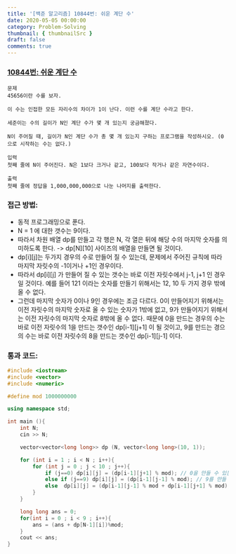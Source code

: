 ```yaml
---
title: '[백준 알고리즘] 10844번: 쉬운 계단 수'
date: 2020-05-05 00:00:00
category: Problem-Solving
thumbnail: { thumbnailSrc }
draft: false
comments: true
---
```


### [10844번: 쉬운 계단 수](https://www.acmicpc.net/problem/10844)

```
문제
45656이란 수를 보자.

이 수는 인접한 모든 자리수의 차이가 1이 난다. 이런 수를 계단 수라고 한다.

세준이는 수의 길이가 N인 계단 수가 몇 개 있는지 궁금해졌다.

N이 주어질 때, 길이가 N인 계단 수가 총 몇 개 있는지 구하는 프로그램을 작성하시오. (0으로 시작하는 수는 없다.)

입력
첫째 줄에 N이 주어진다. N은 1보다 크거나 같고, 100보다 작거나 같은 자연수이다.

출력
첫째 줄에 정답을 1,000,000,000으로 나눈 나머지를 출력한다.
```

### 접근 방법:

- 동적 프로그래밍으로 푼다.
- N = 1 에 대한 갯수는 9이다.
- 따라서 차원 배열 dp를 만들고 각 행은 N, 각 열은 뒤에 해당 수의 마지막 숫자를 의미하도록 한다. -> dp[N][10] 사이즈의 배열을 만들면 될 것이다.
- dp[i][j]는 두가지 경우의 수로 만들어 질 수 있는데, 문제에서 주어진 규칙에 따라 마지막 자릿수의 -1이거나 +1인 경우이다.
- 따라서 dp[i][j] 가 만들어 질 수 있는 갯수는 바로 이전 자릿수에서 j-1, j+1 인 경우일 것이다. 예를 들어 121 이라는 숫자를 만들기 위해서는 12, 10 두 가지 경우 밖에 올 수 없다.
- 그런데 마지막 숫자가 0이나 9인 경우에는 조금 다르다. 0이 만들어지기 위해서는 이전 자릿수의 마지막 숫자로 올 수 있는 숫자가 1밖에 없고, 9가 만들어지기 위해서는 이전 자릿수의 마지막 숫자로 8밖에 올 수 없다. 때문에 0을 만드는 경우의 수는 바로 이전 자릿수의 1을 만드는 갯수인 dp[i-1][j+1] 이 될 것이고, 9를 만드는 경으의 수는 바로 이전 자릿수의 8을 만드는 갯수인 dp[i-1][j-1] 이다.

### 통과 코드:

```cpp
#include <iostream>
#include <vector>
#include <numeric>

#define mod 1000000000

using namespace std;

int main (){
    int N;
    cin >> N;

    vector<vector<long long>> dp (N, vector<long long>(10, 1));

    for (int i = 1 ; i < N ; i++){
        for (int j = 0 ; j < 10 ; j++){
            if (j==0) dp[i][j] = (dp[i-1][j+1] % mod); // 0을 만들 수 있는 수는 1 밖에 없으므로 1에 대한 갯수만 더해준다.
            else if (j==9) dp[i][j] = (dp[i-1][j-1] % mod); // 9를 만들 수 있는 수는 8 밖에 없으므로 8에 대한 갯수만 더해준다.
            else  dp[i][j] = (dp[i-1][j-1] % mod + dp[i-1][j+1] % mod); // 0과 9가 아닌 나머지 수들은 모두 j-1, j+1 로 만들 수 있다.
        }
    }

    long long ans = 0;
    for(int i = 0 ; i < 9 ; i++){
        ans = (ans + dp[N-1][i])%mod;
    }
    cout << ans;
}
```
